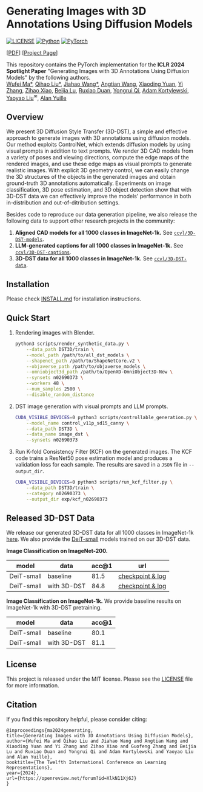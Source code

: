 # Generating Images with 3D Annotations Using Diffusion Models

[![LICENSE](https://img.shields.io/badge/license-MIT-green?style=flat-square)](https://github.com/yaoyao-liu/wufeim/DST3D/blob/main/LICENSE)
[![Python](https://img.shields.io/badge/python-3.10-blue.svg?style=flat-square&logo=python&color=3776AB)](https://www.python.org/)
[![PyTorch](https://img.shields.io/badge/pytorch-2.0.1-%237732a8?style=flat-square&logo=PyTorch&color=EE4C2C)](https://pytorch.org/)

\[[PDF](https://openreview.net/pdf?id=XlkN11Xj6J)\] \[[Project Page](https://ccvl.jhu.edu/3D-DST/)\] 

This repository contains the PyTorch implementation for the **ICLR 2024 Spotlight Paper** "Generating Images with 3D Annotations Using Diffusion Models" by the following authors.
<br>
[Wufei Ma\*](https://wufeim.github.io), [Qihao Liu\*](https://qihao067.github.io), [Jiahao Wang\*](https://jiahaoplus.github.io/), [Angtian Wang](https://github.com/Angtian), [Xiaoding Yuan](https://www.xiaodingyuan.com), [Yi Zhang](https://edz-o.github.io/), [Zihao Xiao](https://scholar.google.com/citations?user=ucb6UssAAAAJ&hl), [Beijia Lu](https://github.com/Beijia11), [Ruxiao Duan](https://scholar.google.com/citations?user=aG-fi1cAAAAJ&hl=en), [Yongrui Qi](https://github.com/Auroraaa-Qi), [Adam Kortylewski](https://gvrl.mpi-inf.mpg.de/), [Yaoyao Liu](https://www.cs.jhu.edu/~yyliu/)<sup>✉</sup>, [Alan Yuille](https://www.cs.jhu.edu/~ayuille/)


## Overview

We present 3D Diffusion Style Transfer (3D-DST), a simple and effective approach to generate images with 3D annotations using diffusion models. Our method exploits ControlNet, which extends diffusion models by using visual prompts in addition to text prompts. We render 3D CAD models from a variety of poses and viewing directions, compute the edge maps of the rendered images, and use these edge maps as visual prompts to generate realistic images. With explicit 3D geometry control, we can easily change the 3D structures of the objects in the generated images and obtain ground-truth 3D annotations automatically. Experiments on image classification, 3D pose estimation, and 3D object detection show that with 3D-DST data we can effectively improve the models' performance in both in-distribution and out-of-ditribution settings.

Besides code to reproduce our data generation pipeline, we also release the following data to support other research projects in the community:

1. **Aligned CAD models for all 1000 classes in ImageNet-1k.** See [`ccvl/3D-DST-models`](https://huggingface.co/datasets/ccvl/3D-DST-models).
2. **LLM-generated captions for all 1000 classes in ImageNet-1k.** See [`ccvl/3D-DST-captions`](https://huggingface.co/datasets/ccvl/3D-DST-captions).
3. **3D-DST data for all 1000 classes in ImageNet-1k.** See [`ccvl/3D-DST-data`](https://huggingface.co/datasets/ccvl/3D-DST-data).

## Installation

Please check [INSTALL.md](INSTALL.md) for installation instructions.

## Quick Start

1. Rendering images with Blender.

    ```sh
    python3 scripts/render_synthetic_data.py \
        --data_path DST3D/train \
        --model_path /path/to/all_dst_models \
        --shapenet_path /path/to/ShapeNetCore.v2 \
        --objaverse_path /path/to/objaverse_models \
        --omniobject3d_path /path/to/OpenXD-OmniObject3D-New \
        --synsets n02690373 \
        --workers 48 \
        --num_samples 2500 \
        --disable_random_distance
    ```

2. DST image generation with visual prompts and LLM prompts.

    ```sh
    CUDA_VISIBLE_DEVICES=0 python3 scripts/controllable_generation.py \
        --model_name control_v11p_sd15_canny \
        --data_path DST3D \
        --data_name image_dst \
        --synsets n02690373
    ```

3. Run K-fold Consistency Filter (KCF) on the generated images. The KCF code trains a ResNet50 pose estimation model and produces a validation loss for each sample. The results are saved in a `JSON` file in `--output_dir`.

    ```sh
    CUDA_VISIBLE_DEVICES=0 python3 scripts/run_kcf_filter.py \
        --data_path DST3D/train \
        --category n02690373 \
        --output_dir exp/kcf_n02690373
    ```

## Released 3D-DST Data

We release our generated 3D-DST data for all 1000 classes in ImageNet-1k [here](https://huggingface.co/datasets/ccvl/3D-DST-data). We also provide the [DeiT-small](https://github.com/facebookresearch/deit/blob/main/README_deit.md) models trained on our 3D-DST data.

**Image Classification on ImageNet-200.**

| model | data | acc@1 | url |
| --- | --- | --- | --- |
| DeiT-small | baseline | 81.5 | [checkpoint & log](https://drive.google.com/file/d/12RQpkuWunUeCoI4nzoWuhgxvekn2eNl0/view?usp=sharing) |
| DeiT-small | with 3D-DST | 84.8 | [checkpoint & log](https://drive.google.com/file/d/1bFPgPXOssT7SVAce31tNESMpMImkA0MR/view?usp=sharing) |

**Image Classification on ImageNet-1k.** We provide baseline results on ImageNet-1k with 3D-DST pretraining.

| model | data | acc@1 |
| --- | --- | --- |
| DeiT-small | baseline | 80.1 |
| DeiT-small | with 3D-DST | 81.1 |

## License

This project is released under the MIT license. Please see the [LICENSE](LICENSE) file for more information.

## Citation

If you find this repository helpful, please consider citing:

```
@inproceedings{ma2024generating,
title={Generating Images with 3D Annotations Using Diffusion Models},
author={Wufei Ma and Qihao Liu and Jiahao Wang and Angtian Wang and Xiaoding Yuan and Yi Zhang and Zihao Xiao and Guofeng Zhang and Beijia Lu and Ruxiao Duan and Yongrui Qi and Adam Kortylewski and Yaoyao Liu and Alan Yuille},
booktitle={The Twelfth International Conference on Learning Representations},
year={2024},
url={https://openreview.net/forum?id=XlkN11Xj6J}
}
```

